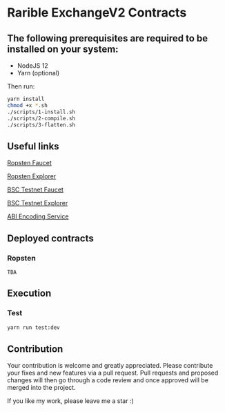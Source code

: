 # Rarible ExchangeV2 Contracts

## The following prerequisites are required to be installed on your system:

- NodeJS 12
- Yarn (optional)

Then run:

```sh
yarn install
chmod +x *.sh
./scripts/1-install.sh
./scripts/2-compile.sh
./scripts/3-flatten.sh
```

## Useful links

[Ropsten Faucet](https://faucet.dimensions.network/)

[Ropsten Explorer](https://ropsten.etherscan.io/)

[BSC Testnet Faucet](https://testnet.binance.org/faucet-smart)

[BSC Testnet Explorer](https://testnet.bscscan.com/)

[ABI Encoding Service](https://abi.hashex.org/)

## Deployed contracts

### Ropsten

    TBA

## Execution

### Test

```sh
yarn run test:dev
```

## Contribution

Your contribution is welcome and greatly appreciated. Please contribute your fixes and new features via a pull request.
Pull requests and proposed changes will then go through a code review and once approved will be merged into the project.

If you like my work, please leave me a star :)
